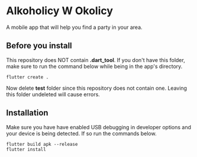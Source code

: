 # Alkoholicy W Okolicy

A mobile app that will help you find a party in your area.

## Before you install
This repository does NOT contain **.dart_tool**.
If you don't have this folder, make sure to run the command below while being in the app's directory.
```
flutter create .
```
Now delete **test** folder since this repository does not contain one.
Leaving this folder undeleted will cause errors.

## Installation
Make sure you have have enabled USB debugging in developer options and your device is being detected.
If so run the commands below.
```
flutter build apk --release
flutter install
```
